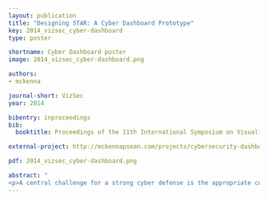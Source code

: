 ```yaml
---
layout: publication
title: "Designing STAR: A Cyber Dashboard Prototype"
key: 2014_vizsec_cyber-dashboard
type: poster

shortname: Cyber Dashboard poster
image: 2014_vizsec_cyber-dashboard.png

authors:
- mckenna

journal-short: VizSec
year: 2014

bibentry: inproceedings
bib:
  booktitle: Proceedings of the 11th International Symposium on Visualization for Cyber Security - Posters (VIS ’14)

external-project: http://mckennapsean.com/projects/cybersecurity-dashboard/

pdf: 2014_vizsec_cyber-dashboard.png

abstract: "
<p>A central challenge for a strong cyber defense is the appropriate communication of cyber information. There are many key stakeholders that make decisions and convey information up to different levels of authority, and this information may not always be in sync. Additionally, cyber analysts know and often utilize technical jargon to pass along information, and these analysts can spend significant time and effort to building their own visualizations manually, such as network summaries, patterns, and recent attacks. To aid communication, we have developed a working prototype of a cyber dashboard which visualizes a simplified view of a network, particularly the key external players which are extracted from both IDS alerts and reports from a traffic analyst. This prototype is one step towards enabling analysts to simplify and encode information into a visualization that can help tell the story of a cyber attack or a network’s current defense status.</p>"
---
```

